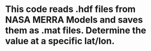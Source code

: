 # This code reads .hdf files from NASA MERRA Models and saves them as .mat files. Determine the value at a specific lat/lon. 
